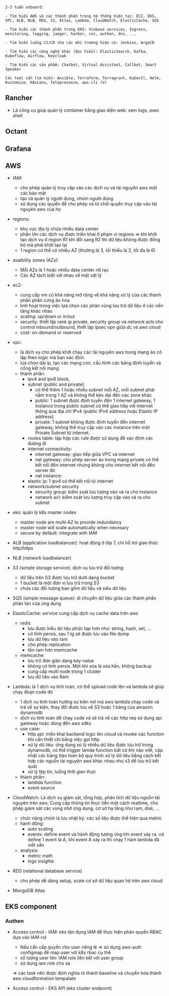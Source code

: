 
```
2-3 tuần onboard:

- Tìm hiểu AWS và các thành phần trong hệ thống hiện tại: EC2, EKS, VPC, ALB, NLB, RDS, S3, Atlas, Lambda, CloudWatch, ElasticCache, SQS

- Tìm hiểu các thành phần trong EKS: Vinbase services, Ingress, monitoring, logging, jaeger, harbor, cni, authen, dns, ...

- Tìm hiểu luồng CI/CD cho các môi trường hiện có: Jenkins, ArgoCD

- Tìm hiểu các công nghệ khác (đọc hiểu): ElasticSearch, Kafka, Kubeflow, Airflow, Keycloak

- Tìm hiểu các sản phẩm: Chatbot, Virtual Assistant, Callbot, Smart Speaker
```

```
Các tool cần tìm hiểu: Ansible, Terraform, Terragrunt, Kubectl, Helm, Kustomize, K8sLens, Telepresence, aws-cli (V)
```

## Rancher
- Là công cụ giúp quản lý container bằng giao diện web: xem logs, exec shell

## Octant

## Grafana

## AWS
- IAM: 
  - cho phép quản lý truy cập vào các dịch vụ và tài nguyên aws một các bảo mật
  - tạo và quản lý người dùng, nhóm người dùng
  - sử dụng các quyền để cho phép và từ chối quyền truy cập vào tài nguyên aws của họ

- regions:
  - khu vực địa lý chứa nhiều data center
  - phần lớn các dịch vụ được triển khai ở phạm vi regions => khi khởi tạo dịch vụ ở region R1 khi đổi sang R2 thì dữ liệu không được đồng bộ mà phải khởi tạo lại
  - 1 region có thể có nhiều AZ (thường là 3, tối thiểu là 2, tối đa là 6)

- avaibility zones (AZs):
  - Mỗi AZs là 1 hoặc nhiều data center rời rạc
  - Các AZ tách biệt với nhau về mặt vật lý

- ec2: 
  - cung cấp vm có khả năng mở rộng về khả năng xử lý của các thành phần phần cứng ảo hóa
  - linh hoạt trong việc lựa chọn các phân vùng lưu trữ dữ liệu ở các nền tảng khác nhau 
  - scaling: up/down or in/out
  - security: thiết lập rank ip private, security group và network acls cho control inbound/outbound, thiết lập ipsec vpn giữa dc và aws cloud
  - cost: on-demand or reserved

- vpc:
  - là dịch vụ cho phép khởi chạy các tài nguyên aws trong mạng ảo cô lập theo logic mà bạn xác định
  - lựa chọn dải ip, tạo các mạng con, cấu hình các bảng định tuyến và cổng kết nối mạng
  - thành phần: 
    - ipv4 and ipv6 block, 
    - subnet (public and private): 
      - có thể thêm 1 hoặc nhiều subnet mỗi AZ, mỗi subnet phải nằm trong 1 AZ và không thể kéo daì đến các zone khác
      - public: 1 subnet được định tuyến đến 1 internet gateway, 1 instance trong public subnet có thể giao tiếp với internet thông qua địa chỉ IPv4 (public IPv4 address hoặc Elastic IP address)
      - private: 1 subnet không được định tuyến đến internet gateway, không thể truy cập vào các instance trên một Private Subnet từ internet.
    - routes table: tập hợp các rule được sử dụng để xác định các đường đi
    - internet connectivity:
      - internet gateway: giao tiếp giữa VPC và internet
      - nat gateway: cho phép server ảo trong mạng private có thể kết nối đến internet nhưng không cho internet kết nối đến server đó 
      - nat instance: 
    - elastic ip: 1 ipv4 có thể kết nối từ internet
    - network/subnet security
      - security group: kiểm soát lưu lượng vào và ra cho instance
      - network acl: kiểm soát lưu lượng truy cập vào và ra cho subnet

- eks: quản lý k8s master nodes
  - master node are multi-AZ to provide redundancy
  - master node will scale automatically when necesary
  - secure by default: integrate with IAM 

- ALB (application loadbalancer): hoạt động ở lớp 7, chỉ hỗ trợ giao thức http/https
- NLB (network loadbalancer)
- S3 (simple storage service): dịch vụ lưu trữ đối tượng
  - dữ liệu trên S3 được lưu trữ dưới dạng bucket
  - 1 bucket là một đơn vị lưu trữ trong S3
  - chứa các đối tượng bao gồm dữ liệu và siêu dữ liệu
- SQS (simple message queue): di chuyển dữ liệu giữa các thành phần phân tán của ứng dụng 
- ElasticCache: service cung cấp dịch vụ cache data trên aws
  - redis
    - lưu được kiểu dữ liệu phức tạp hơn như: string, hash, set, ...
    - có tính persis, sau 1 tg sẽ được lưu vào file dump
    - lưu dữ liệu vào ram
    - cho phép replication
    - tốn ram hơn memcache
  - memcache:
    - lưu trữ đơn giản dạng key-value
    - không có tính persis. Một khi xóa là xóa hẳn, không backup
    - cung cấp multi node trong 1 cluster
    - lưu dữ liệu vào Ram

- Lambda: là 1 dịch vụ tính toán, có thể upload code lên và lambda sẽ giúp chạy đoạn code đó
  - 1 dịch vụ tính toán hướng sự kiện nơi mà aws lambda chạy code và trả về sự kiện, thay đổi được lưu về S3 hoặc 1 bảng của amazon dynamodb
  - dịch vụ tính toán để chạy code và sẽ trả về các http req sử dụng api gateway hoặc dùng đến aws sdks
  - use case:
    - http api: triển khai backend logic lên cloud và invoke các function khi cần thiết chỉ bằng việc gọi http 
    - xử lý dữ liêu: ứng dụng xủ lý nhiều dữ liệu được lưu trữ trong dynamodb, có thể trigger lamda function bất cứ khi nào viết, cập nhật các bảng (tạo toàn bộ quy trình xử lý dữ liệu bằng cách kết hợp các nguồn tài nguyên aws khác nhau như s3 để lưu trữ kết quả)
    - xử lý tệp tin, luồng thời gian thực
  - thành phần:
    - lambda function
    - event source
  
- CloudWatch: Là dịch vụ giám sát, tổng hợp, phân tích dữ liệu nguồn tài nguyên trên aws. Cung cấp thông tin thực tiễn một cách realtime, cho phép giám sát các vùng nhớ ứng dụng, cơ sở hạ tầng như ram, disk, ...
  - chức năng chính là lưu nhật ký: các số liệu được thể hiện qua metric
  - hành động:
    - auto scaling
    - events: define event và hành động tương ứng khi event xảy ra. vd define 1 event là A, khi event A xảy ra thì chạy 1 hàm lambda đã viết sẵn
  - analysis:
    - metric math
    - logs insights
- RDS (relational database service)
  - cho phép dễ dàng setup, scale cơ sở dữ liệu quan hệ trên aws cloud
- MongoDB Atlas

## EKS component

### Authen
- Access control - IAM: eks tận dụng IAM để thực hiện phân quyền RBAC dựa vào IAM-rol
  - Nếu cần cấp quyền cho user riêng lẻ => sử dụng aws-auth configmap để map user với k8s rbac cụ thể
  - số lượng user lớn: IAM role liên kết với user group
  - sử dụng iam role cho sa

  => các task nên được định nghĩa rõ thành baseline và chuyển hóa thành aws cloudformation tempalate

- Access control - EKS API (eks cluster endpoint)